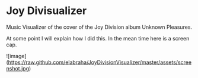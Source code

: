 # Joy Divisualizer

Music Visualizer of the cover of the Joy Division album Unknown Pleasures.

At some point I will explain how I did this. In the mean time here is a screen cap.

![image] (https://raw.github.com/elabraha/JoyDivisionVisualizer/master/assets/screenshot.jpg)
